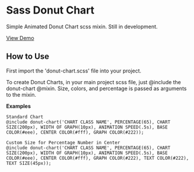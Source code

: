 Sass Donut Chart
================

Simple Animated Donut Chart scss mixin. Still in development.

[View Demo](http://seanstopnik.com/lab/sass-animated-donut-chart/)


How to Use
---

First import the 'donut-chart.scss' file into your project.

To create Donut Charts, in your main project scss file, just @include the donut-chart @mixin. Size, colors, and percentage is passed as arguments to the mixin.

<b>Examples</b>

	Standard Chart
	@include donut-chart('CHART CLASS NAME', PERCENTAGE(65), CHART SIZE(200px), WIDTH OF GRAPH(10px), ANIMATION SPEED(.5s), BASE COLOR(#eee), CENTER COLOR(#fff), GRAPH COLOR(#222));
	
	Custom Size for Percentage Number in Center
	@include donut-chart('CHART CLASS NAME', PERCENTAGE(65), CHART SIZE(200px), WIDTH OF GRAPH(10px), ANIMATION SPEED(.5s), BASE COLOR(#eee), CENTER COLOR(#fff), GRAPH COLOR(#222), TEXT COLOR(#222), TEXT SIZE(45px));
